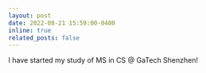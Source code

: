 ```yaml
---
layout: post
date: 2022-08-21 15:59:00-0400
inline: true
related_posts: false
---
```


I have started my study of MS in CS @ GaTech Shenzhen!
